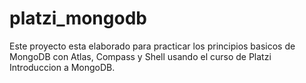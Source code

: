 # platzi_mongodb
Este proyecto esta elaborado para practicar los principios basicos de MongoDB con Atlas, Compass y Shell usando el curso de Platzi Introduccion a MongoDB.
